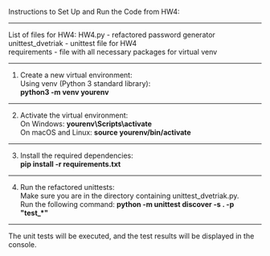 Instructions to Set Up and Run the Code from HW4:

_________________________________________________
List of files for HW4:
HW4.py - refactored password generator\
unittest_dvetriak - unittest file for HW4\
requirements - file with all necessary packages for virtual venv
_________________________________________________
1) Create a new virtual environment:\
   Using venv (Python 3 standard library):\
   **python3 -m venv yourenv**
_________________________________________________

2) Activate the virtual environment:\
   On Windows: **yourenv\Scripts\activate**\
   On macOS and Linux: **source yourenv/bin/activate**
___________________________________________________
3) Install the required dependencies:\
   **pip install -r requirements.txt**
___________________________________________________
4) Run the refactored unittests:\
   Make sure you are in the directory containing unittest_dvetriak.py.\
   Run the following command: **python -m unittest discover -s . -p "test_*"**
____________________________________________________________________________
The unit tests will be executed, and the test results will be displayed in the console.

